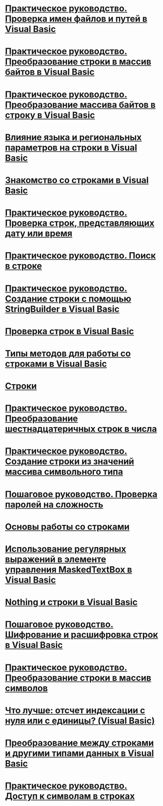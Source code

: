 # [Практическое руководство. Проверка имен файлов и путей в Visual Basic](how-to-validate-file-names-and-paths.md)
# [Практическое руководство. Преобразование строки в массив байтов в Visual Basic](how-to-convert-strings-into-an-array-of-bytes.md)
# [Практическое руководство. Преобразование массива байтов в строку в Visual Basic](how-to-convert-an-array-of-bytes-into-a-string.md)
# [Влияние языка и региональных параметров на строки в Visual Basic](how-culture-affects-strings.md)
# [Знакомство со строками в Visual Basic](introduction-to-strings.md)
# [Практическое руководство. Проверка строк, представляющих дату или время](how-to-validate-strings-that-represent-dates-or-times.md)
# [Практическое руководство. Поиск в строке](how-to-search-within-a-string.md)
# [Практическое руководство. Создание строки с помощью StringBuilder в Visual Basic](how-to-create-strings-using-a-stringbuilder.md)
# [Проверка строк в Visual Basic](validating-strings.md)
# [Типы методов для работы со строками в Visual Basic](types-of-string-manipulation-methods.md)
# [Строки](index.md)
# [Практическое руководство. Преобразование шестнадцатеричных строк в числа](how-to-convert-hexadecimal-strings-to-numbers.md)
# [Практическое руководство. Создание строки из значений массива символьного типа](how-to-create-a-string-from-an-array-of-char-values.md)
# [Пошаговое руководство. Проверка паролей на сложность](walkthrough-validating-that-passwords-are-complex.md)
# [Основы работы со строками](string-basics.md)
# [Использование регулярных выражений в элементе управления MaskedTextBox в Visual Basic](using-regular-expressions-with-the-maskedtextbox-control.md)
# [Nothing и строки в Visual Basic](nothing-and-strings.md)
# [Пошаговое руководство. Шифрование и расшифровка строк в Visual Basic](walkthrough-encrypting-and-decrypting-strings.md)
# [Практическое руководство. Преобразование строки в массив символов](how-to-convert-a-string-to-an-array-of-characters.md)
# [Что лучше: отсчет индексации с нуля или с единицы? (Visual Basic)](zero-based-vs-one-based-string-access.md)
# [Преобразование между строками и другими типами данных в Visual Basic](converting-between-strings-and-other-data-types.md)
# [Практическое руководство. Доступ к символам в строках](how-to-access-characters-in-strings.md)
